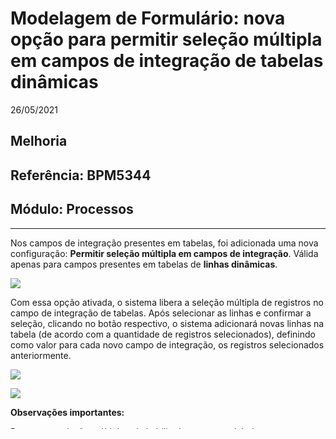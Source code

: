 # Modelagem de Formulário: nova opção para permitir seleção múltipla em campos de integração de tabelas dinâmicas
26/05/2021
## Melhoria
## Referência: BPM5344
## Módulo: Processos
***

Nos campos de integração presentes em tabelas, foi adicionada uma nova configuração: **Permitir seleção múltipla em campos de integração**. Válida apenas para campos presentes em tabelas de **linhas dinâmicas**.

![]([PATH_IMG]/BPM5344_config_selecao_multipla.png)

Com essa opção ativada, o sistema libera a seleção múltipla de registros no campo de integração de tabelas. Após selecionar as linhas e confirmar a seleção, clicando no botão respectivo, o sistema adicionará novas linhas na tabela (de acordo com a quantidade de registros selecionados), definindo como valor para cada novo campo de integração, os registros selecionados anteriormente.

![]([PATH_IMG]/BPM5344_selecao_multipla_integracao.png)

![]([PATH_IMG]/BPM5344_selecao_multipla_integracao_2.png)

**Observações importantes:**

Para que a seleção múltipla seja habilitada no campo, há algumas condições que o sisteam irá seguir:

* O campo deverá estar na última linha da tabela, ou na primeira linha quando a tabela possuir somente uma.

* O campo não pode ter um valor já selecionado. Caso o valor seja limpo, a seleção múltipla também será habilitada.

* Caso as condições acima não sejam atendidas, o campo permanecerá com o comportamento padrão de seleção única, conforme a imagem abaixo.

![]([PATH_IMG]/BPM5344_selecao_multipla_integracao_3.png)
